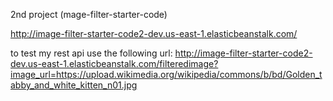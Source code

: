 2nd project (mage-filter-starter-code)

http://image-filter-starter-code2-dev.us-east-1.elasticbeanstalk.com/

to test my rest api use the following url: http://image-filter-starter-code2-dev.us-east-1.elasticbeanstalk.com/filteredimage?image_url=https://upload.wikimedia.org/wikipedia/commons/b/bd/Golden_tabby_and_white_kitten_n01.jpg
